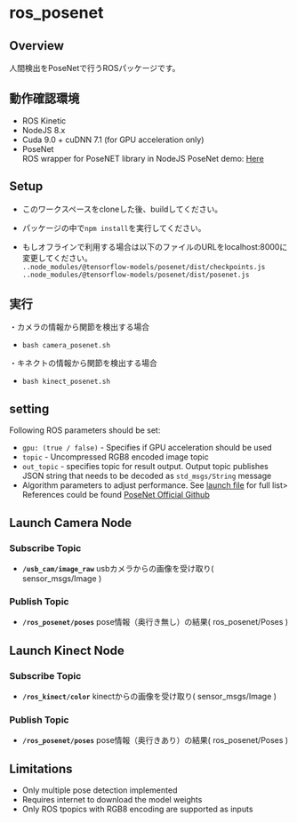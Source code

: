 # ros\_posenet
## Overview
人間検出をPoseNetで行うROSパッケージです。

## 動作確認環境
  * ROS Kinetic
  * NodeJS 8.x 
  * Cuda 9.0 + cuDNN 7.1 (for GPU acceleration only)
  * PoseNet  
    ROS wrapper for PoseNET library in NodeJS
    PoseNet demo: [Here](https://storage.googleapis.com/tfjs-models/demos/posenet/camera.html)

## Setup
  *  このワークスペースをcloneした後、buildしてください。
  * パッケージの中で`npm install`を実行してください。

  * もしオフラインで利用する場合は以下のファイルのURLをlocalhost:8000に変更してください。  
     `..node_modules/@tensorflow-models/posenet/dist/checkpoints.js`  
     `..node_modules/@tensorflow-models/posenet/dist/posenet.js`  

## 実行
  ・カメラの情報から関節を検出する場合
  * `bash camera_posenet.sh`

  ・キネクトの情報から関節を検出する場合
  * `bash kinect_posenet.sh`

## setting
Following ROS parameters should be set:  

  *  `gpu: (true / false)` - Specifies if GPU acceleration should be used  
  * `topic` - Uncompressed RGB8 encoded image topic  
  * `out_topic` -  specifies topic for result output.   Output topic publishes JSON string that needs to be decoded as `std_msgs/String` message  
  *  Algorithm parameters to adjust performance. See [launch file](launch/posenet.launch) for full list> References could be found [PoseNet Official Github](https://github.com/tensorflow/tfjs-models/tree/master/posenet#inputs-2)


## Launch Camera Node

### Subscribe Topic

* **`/usb_cam/image_raw`** usbカメラからの画像を受け取り( sensor_msgs/Image )


### Publish Topic

* **`/ros_posenet/poses`** pose情報（奥行き無し）の結果( ros_posenet/Poses )



## Launch Kinect Node

### Subscribe Topic

* **`/ros_kinect/color`** kinectからの画像を受け取り( sensor_msgs/Image )


### Publish Topic

* **`/ros_posenet/poses`** pose情報（奥行きあり）の結果( ros_posenet/Poses )

## Limitations
 * Only multiple pose detection implemented
 * Requires internet to download the model weights
 * Only ROS tpopics with RGB8 encoding are supported as inputs

